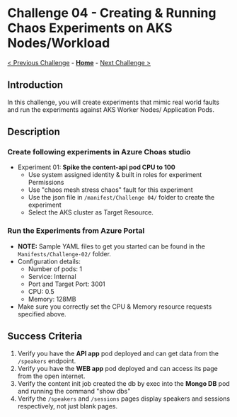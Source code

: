 # Challenge 04 - Creating & Running Chaos Experiments on AKS Nodes/Workload

[< Previous Challenge](./Challenge-03.md) - **[Home](../README.md)** - [Next Challenge >](./Challenge-05.md)

## Introduction

In this challenge, you will create experiments that mimic real world faults and run the experiments against AKS Worker Nodes/ Application Pods.

## Description

### Create following experiments in Azure Choas studio

- Experiment 01: **Spike the content-api pod CPU to 100**
   - Use system assigned identity & built in roles for experiment Permissions
   - Use "chaos mesh stress chaos" fault for this experiment
   - Use the json file in `/manifest/Challenge 04/` folder to create the experiment
   - Select the AKS cluster as Target Resource.


### Run the Experiments from Azure Portal 

- **NOTE:** Sample YAML files to get you started can be found in the `Manifests/Challenge-02/` folder.
- Configuration details:
  - Number of pods: 1
  - Service: Internal
  - Port and Target Port: 3001
  - CPU: 0.5
  - Memory: 128MB
- Make sure you correctly set the CPU & Memory resource requests specified above.


## Success Criteria

1. Verify you have the **API app** pod deployed and can get data from the `/speakers` endpoint.
2. Verify you have the **WEB app** pod deployed and can access its page from the open internet.
3. Verify the content init job created the db by exec into the **Mongo DB** pod and running the command "show dbs"
4. Verify the `/speakers` and `/sessions` pages display speakers and sessions respectively, not just blank pages.
